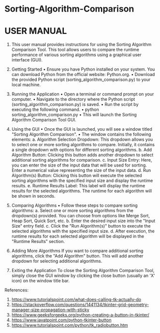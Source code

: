 # Sorting-Algorithm-Comparison 
# USER MANUAL
1. This user manual provides instructions for using the Sorting Algorithm Comparison Tool. This tool allows users to compare the runtime performance of various sorting algorithms using a graphical user interface (GUI).

2. Getting Started
•	Ensure you have Python installed on your system. You can download Python from the official website: Python.org.
•	Download the provided Python script (sorting_algorithm_comparison.py) to your local machine.
3. Running the Application
•	Open a terminal or command prompt on your computer.
•	Navigate to the directory where the Python script (sorting_algorithm_comparison.py) is saved.
•	Run the script by executing the following command.
•	python sorting_algorithm_comparison.py
•	This will launch the Sorting Algorithm Comparison Tool GUI.
4. Using the GUI
•	Once the GUI is launched, you will see a window titled "Sorting Algorithm Comparison".
•	The window contains the following elements: a. Algorithm Selection Dropdown: This dropdown allows you to select one or more sorting algorithms to compare. Initially, it contains a single dropdown with options for different sorting algorithms.
  b. Add Algorithm Button: Clicking this button adds another dropdown to select additional sorting algorithms for comparison.
  c.	Input Size Entry: Here, you can enter the size of the input data that will be used for sorting. Enter a numerical value representing the size of the input data.
  d.	Run Algorithm(s) Button: Clicking this button will execute the selected sorting algorithms with the specified input size and display the runtime results.
  e.	Runtime Results Label: This label will display the runtime results for the selected algorithms. The runtime for each algorithm will be shown in seconds.

5. Comparing Algorithms
•	Follow these steps to compare sorting algorithms:
  a.	Select one or more sorting algorithms from the dropdown(s) provided. You can choose from options like Merge Sort, Heap Sort, Quick Sort, etc.
  b.	Enter the desired input size into the "Input Size" entry field.
  c.	Click the "Run Algorithm(s)" button to execute the selected algorithms with the specified input size.
  d.	After execution, the runtime results for each selected algorithm will be displayed in the "Runtime Results" section.
6. Adding More Algorithms
If you want to compare additional sorting algorithms, click the "Add Algorithm" button. This will add another dropdown for selecting additional algorithms.
7. Exiting the Application
To close the Sorting Algorithm Comparison Tool, simply close the GUI window by clicking the close button (usually an 'X' icon) on the window title bar.

References:
1.	https://www.tutorialspoint.com/what-does-calling-tk-actually-do  
2.	https://stackoverflow.com/questions/1441134/tkinter-grid-geometry-manager-size-propagation-with-sticky   
3.	https://www.geeksforgeeks.org/python-creating-a-button-in-tkinter/  
4.	https://www.javatpoint.com/python-tkinter-button 
5.	https://www.tutorialspoint.com/python/tk_radiobutton.htm 
